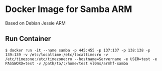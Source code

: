 # Docker Image for Samba ARM

Based on Debian Jessie ARM

## Run Container

```
$ docker run -it --name samba -p 445:455 -p 137:137 -p 138:138 -p 139:139 -v /etc/localtime:/etc/localtime:ro -v /etc/timezone:/etc/timezone:ro --hostname=Servername -e USER=test -e PASSWORD=test -v /path/to/:/home/test vl0ms/armhf-samba
```
